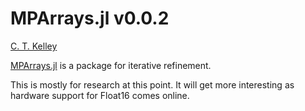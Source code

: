 # MPArrays.jl v0.0.2

[C. T. Kelley](https://ctk.math.ncsu.edu)

[MPArrays.jl](https://github.com/ctkelley/MPArrays.jl) is a package for iterative refinement. 

This is mostly for research at this point. It will get more interesting as hardware support for Float16 comes online.

